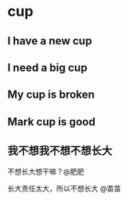 # cup

## I have a new cup

## I need a big cup

## My cup is broken

## Mark cup is good

## 我不想我不想不想长大

不想长大想干嘛？@肥肥

长大责任太大，所以不想长大 @苗苗
